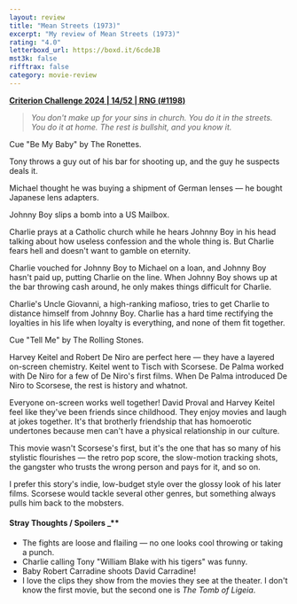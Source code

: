 ```yaml
---
layout: review
title: "Mean Streets (1973)"
excerpt: "My review of Mean Streets (1973)"
rating: "4.0"
letterboxd_url: https://boxd.it/6cdeJB
mst3k: false
rifftrax: false
category: movie-review
---
```


<b><a href="https://boxd.it/qWjuA/detail">Criterion Challenge 2024 | 14/52 | RNG (#1198)</a></b>

<blockquote><i>You don't make up for your sins in church. You do it in the streets. You do it at home. The rest is bullshit, and you know it.</i></blockquote>

Cue "Be My Baby" by The Ronettes.

Tony throws a guy out of his bar for shooting up, and the guy he suspects deals it.

Michael thought he was buying a shipment of German lenses — he bought Japanese lens adapters.

Johnny Boy slips a bomb into a US Mailbox.

Charlie prays at a Catholic church while he hears Johnny Boy in his head talking about how useless confession and the whole thing is. But Charlie fears hell and doesn't want to gamble on eternity.

Charlie vouched for Johnny Boy to Michael on a loan, and Johnny Boy hasn't paid up, putting Charlie on the line. When Johnny Boy shows up at the bar throwing cash around, he only makes things difficult for Charlie.

Charlie's Uncle Giovanni, a high-ranking mafioso, tries to get Charlie to distance himself from Johnny Boy. Charlie has a hard time rectifying the loyalties in his life when loyalty is everything, and none of them fit together.

Cue "Tell Me" by The Rolling Stones.

Harvey Keitel and Robert De Niro are perfect here — they have a layered on-screen chemistry. Keitel went to Tisch with Scorsese. De Palma worked with De Niro for a few of De Niro's first films. When De Palma introduced De Niro to Scorsese, the rest is history and whatnot.

Everyone on-screen works well together! David Proval and Harvey Keitel feel like they've been friends since childhood. They enjoy movies and laugh at jokes together. It's that brotherly friendship that has homoerotic undertones because men can't have a physical relationship in our culture.

This movie wasn't Scorsese's first, but it's the one that has so many of his stylistic flourishes — the retro pop score, the slow-motion tracking shots, the gangster who trusts the wrong person and pays for it, and so on.

I prefer this story's indie, low-budget style over the glossy look of his later films. Scorsese would tackle several other genres, but something always pulls him back to the mobsters.

#### Stray Thoughts / Spoilers \_\*\*</b>

- The fights are loose and flailing — no one looks cool throwing or taking a punch.
- Charlie calling Tony "William Blake with his tigers" was funny.
- Baby Robert Carradine shoots David Carradine!
- I love the clips they show from the movies they see at the theater. I don't know the first movie, but the second one is <i>The Tomb of Ligeia</i>.

